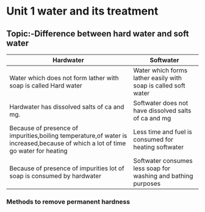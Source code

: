 
<h1>Unit 1 water and its treatment</h1>
<h2>Topic:-Difference between hard water and soft water</h2>

|Hardwater|Softwater|
|---|---|
|Water which does not form lather with soap is called Hard water|Water which forms lather easily with soap is called soft water|
|Hardwater has dissolved salts of ca and mg.|Softwater does not have dissolved salts of ca and mg|
|Because of presence of impurities,boiling temperature,of water is increased,because of which a lot of time go water for heating |Less time and fuel is consumed for heating softwater|
|Because of presence of impurities lot of soap is consumed by hardwater|Softwater consumes less soap for washing and bathing purposes |

<h3>Methods to remove permanent hardness</h3>
